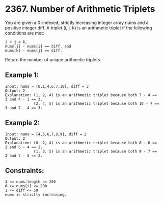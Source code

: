 # 2367. Number of Arithmetic Triplets
      
You are given a 0-indexed, strictly increasing integer array nums and a positive integer diff. A triplet (i, j, k) is an arithmetic triplet if the following conditions are met:

    i < j < k,
    nums[j] - nums[i] == diff, and
    nums[k] - nums[j] == diff.

Return the number of unique arithmetic triplets.

## Example 1:

    Input: nums = [0,1,4,6,7,10], diff = 3
    Output: 2
    Explanation: (1, 2, 4) is an arithmetic triplet because both 7 - 4 == 3 and 4 - 1 == 3.
                 (2, 4, 5) is an arithmetic triplet because both 10 - 7 == 3 and 7 - 4 == 3.

## Example 2:

    Input: nums = [4,5,6,7,8,9], diff = 2
    Output: 2
    Explanation: (0, 2, 4) is an arithmetic triplet because both 8 - 6 == 2 and 6 - 4 == 2.
                 (1, 3, 5) is an arithmetic triplet because both 9 - 7 == 2 and 7 - 5 == 2.

## Constraints:

    3 <= nums.length <= 200
    0 <= nums[i] <= 200
    1 <= diff <= 50
    nums is strictly increasing.
